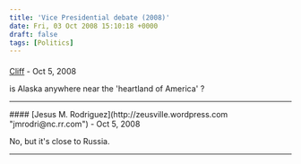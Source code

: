 ```yaml
---
title: 'Vice Presidential debate (2008)'
date: Fri, 03 Oct 2008 15:10:18 +0000
draft: false
tags: [Politics]
---
```



#### 
[Cliff]( "cliff@aaa-.com") - <time datetime="2008-10-03 17:20:51">Oct 5, 2008</time>

is Alaska anywhere near the 'heartland of America' ?
<hr />
#### 
[Jesus M. Rodriguez](http://zeusville.wordpress.com "jmrodri@nc.rr.com") - <time datetime="2008-10-03 19:27:28">Oct 5, 2008</time>

No, but it's close to Russia.
<hr />
